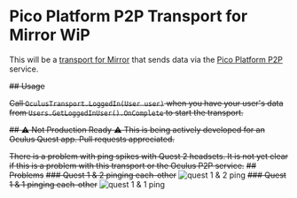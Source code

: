 ﻿# Pico Platform P2P Transport for Mirror WiP

This will be a [transport for Mirror](https://mirror-networking.gitbook.io/docs/transports) that sends data via the
[Pico Platform P2P](https://developer-global.pico-interactive.com/docs/unity/en/13136/platform-sdk-multiplayer/) service.


~~## Usage~~

~~Call `OculusTransport.LoggedIn(User user)` when you have your user's data from `Users.GetLoggedInUser().OnComplete` to start the transport.~~

~~## ⚠ Not Production Ready ⚠
This is being actively developed for an Oculus Quest app. Pull requests appreciated.~~

~~There is a problem with ping spikes with Quest 2 headsets. It is not yet clear if this is a problem with this transport or the Oculus P2P service.~~
~~## Problems~~
~~### Quest 1 & 2 pinging each-other~~
![quest 1 & 2 ping](https://i.imgur.com/kVvClcY.png)
~~### Quest 1 & 1 pinging each-other~~
![quest 1 & 1 ping](https://i.imgur.com/M1IZCz4.png)
